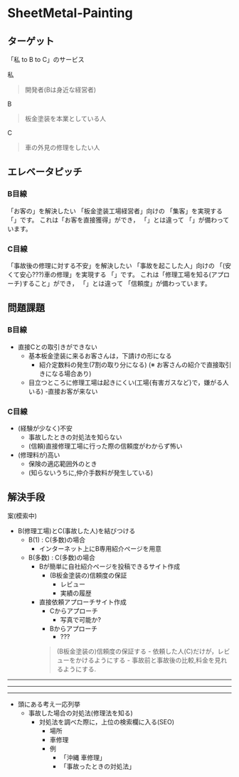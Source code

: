 # SheetMetal-Painting

## ターゲット
「私 to B to C」のサービス

私
> 開発者(Bは身近な経営者)

B
> 板金塗装を本業としている人

C
> 車の外見の修理をしたい人

## エレベータピッチ
### B目線
「お客の」を解決したい
「板金塗装工場経営者」向けの
「集客」を実現する
「」です。
これは「お客を直接獲得」ができ，
「」とは違って
「」が備わっています。
### C目線
「事故後の修理に対する不安」を解決したい
「事故を起こした人」向けの
「(安くて安心???)車の修理」を実現する
「」です。
これは「修理工場を知る(アプローチ)すること」ができ，
「」とは違って
「信頼度」が備わっています。


## 問題課題
### B目線
- 直接Cとの取引きができない
	- 基本板金塗装に来るお客さんは，下請けの形になる
		- 紹介定数料の発生(7割の取り分になる)
		  (※ お客さんの紹介で直接取引きになる場合あり)
	- 目立つところに修理工場は起きにくい(工場{有害ガスなど}で，嫌がる人いる)
		-直接お客が来ない
### C目線
- (経験が少なく)不安
	- 事故したときの対処法を知らない
	- (信頼)直接修理工場に行った際の信頼度がわからず怖い
- (修理料が)高い
	- 保険の適応範囲外のとき
	- (知らないうちに,仲介手数料が発生している)


## 解決手段
案(模索中)
- B(修理工場)とC(事故した人)を結びつける
	- B(1) : C(多数)の場合
		- インターネット上にB専用紹介ページを用意
	- B(多数) : C(多数)の場合
		- Bが簡単に自社紹介ページを投稿できるサイト作成
			- (B板金塗装の)信頼度の保証
				- レビュー
				- 実績の履歴
		- 直接依頼アプローチサイト作成
			- Cからアプローチ
				- 写真で可能か?
			- Bからアプローチ
				- ???
			> (B板金塗装の)信頼度の保証する
				- 依頼した人(C)だけが，レビューをかけるようにする
				- 事故前と事故後の比較,料金を見れるようにする.

				
---
---
---

- 頭にある考え一応列挙
	- 事故した場合の対処法(修理法を知る)
		- 対処法を調べた際に，上位の検索欄に入る(SEO)
			- 場所
			- 車修理
			- 例
				- 「沖縄 車修理」
				- 「事故ったときの対処法」
